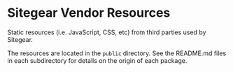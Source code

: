 # Sitegear Vendor Resources

Static resources (i.e. JavaScript, CSS, etc) from third parties used by Sitegear.

The resources are located in the `public` directory.  See the README.md files in each subdirectory for details on the
origin of each package.
